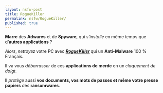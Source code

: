 ```yaml
---
layout: nsfw-post
title: RogueKiller
permalink: nsfw/RogueKiller/
published: true
---
```


**Marre** des **Adwares** et de **Spyware**, qui *s’installe* en même temps que d’**autres applications** ?  

*Alors*, *nettoyez* votre PC avec ***[RogueKiller](https://www.adlice.com/fr/roguekiller/)*** qui un **Anti-Malware** 100 % Français.

Il va vous *débarrasser* de ces **applications de merde** en un *claquement de doigt*.

Il *protège* aussi **vos documents, vos mots de passes et même votre presse papiers** des **ransomwares**.
